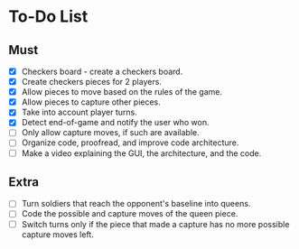 
# To-Do List

## Must

- [x] Checkers board - create a checkers board.
- [x] Create checkers pieces for 2 players.
- [x] Allow pieces to move based on the rules of the game.
- [x] Allow pieces to capture other pieces.
- [x] Take into account player turns.
- [x] Detect end-of-game and notify the user who won.
- [ ] Only allow capture moves, if such are available.
- [ ] Organize code, proofread, and improve code architecture.
- [ ] Make a video explaining the GUI, the architecture, and the code.

## Extra

- [ ] Turn soldiers that reach the opponent's baseline into queens.
- [ ] Code the possible and capture moves of the queen piece.
- [ ] Switch turns only if the piece that made a capture has no more possible capture moves left.
